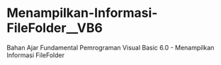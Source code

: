 # Menampilkan-Informasi-FileFolder__VB6
Bahan Ajar Fundamental Pemrograman Visual Basic 6.0 - Menampilkan Informasi FileFolder
